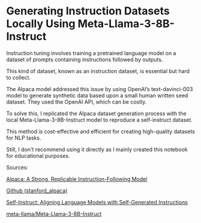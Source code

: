 # Generating Instruction Datasets Locally Using Meta-Llama-3-8B-Instruct

Instruction tuning involves training a pretrained language model on a dataset of prompts containing instructions followed by outputs.

This kind of dataset, known as an instruction dataset, is essential but hard to collect.

The Alpaca model addressed this issue by using OpenAI’s text-davinci-003 model to generate synthetic data based upon a small human written seed dataset. They used the OpenAI API, which can be costly.

To solve this, I replicated the Alpaca dataset generation process with the local Meta-Llama-3-8B-Instruct model to reproduce a self-instruct dataset.

This method is cost-effective and efficient for creating high-quality datasets for NLP tasks.

Still, I don't recommend using it directly as I mainly created this notebook for educational purposes.

Sources:

[Alpaca: A Strong, Replicable Instruction-Following Model](https://crfm.stanford.edu/2023/03/13/alpaca.html)

[Github (stanford_alpaca)](https://github.com/tatsu-lab/stanford_alpaca)

[Self-Instruct: Aligning Language Models with Self-Generated Instructions](https://arxiv.org/abs/2212.10560)

[meta-llama/Meta-Llama-3-8B-Instruct](https://huggingface.co/meta-llama/Meta-Llama-3-8B-Instruct)
